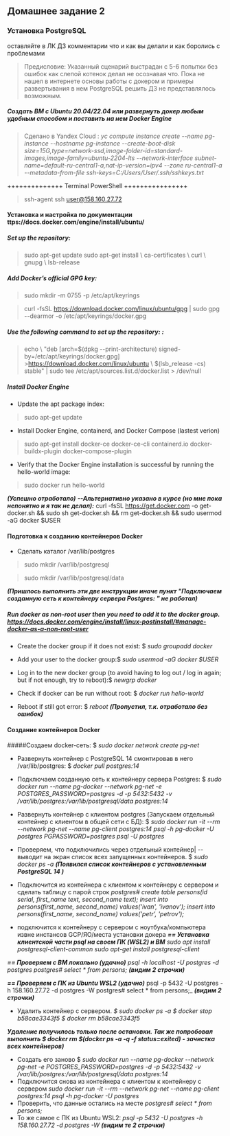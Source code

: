 ##  Домашнее задание 2
###  Установка PostgreSQL

оставляйте в ЛК ДЗ комментарии что и как вы делали и как боролись с проблемами

> Предисловие: Указанный сценарий выстрадан с 5-6 попытки без ошибок как слепой котенок делал не осознавая что. Пока не нашел в интернете основы работы с докером и примеры развертывания в нем PostgreSQL решить ДЗ не представлялось возможным.

  

##### Создать ВМ с Ubuntu 20.04/22.04 или развернуть докер любым удобным способом и поставить на нем Docker Engine
> Сделано в Yandex Cloud :
> _yc compute instance create --name pg-instance --hostname pg-instance --create-boot-disk size=15G,type=network-ssd,image-folder-id=standard-images,image-family=ubuntu-2204-lts --network-interface subnet-name=default-ru-central1-a,nat-ip-version=ipv4 --zone ru-central1-a --metadata-from-file ssh-keys=C:/Users/User/.ssh/sshkeys.txt_

  

++++++++++++++ Terminal PowerShell ++++++++++++++++

>ssh-agent
>ssh user@158.160.27.72

#### Установка и настройка по документации ttps://docs.docker.com/engine/install/ubuntu/
#####  Set up the repository:

>sudo apt-get update
>sudo apt-get install \\
	ca-certificates \\
	curl \\
	gnupg \\
	lsb-release

#####  Add Docker’s official GPG key:
>sudo mkdir -m 0755 -p /etc/apt/keyrings

>curl -fsSL https://download.docker.com/linux/ubuntu/gpg | sudo gpg --dearmor -o /etc/apt/keyrings/docker.gpg

#####  Use the following command to set up the repository: :

>echo \\
>"deb [arch=$(dpkg --print-architecture) signed-by=/etc/apt/keyrings/docker.gpg] >https://download.docker.com/linux/ubuntu \\
>$(lsb_release -cs) stable" | sudo tee /etc/apt/sources.list.d/docker.list > /dev/null

  

#####  Install Docker Engine
- Update the apt package index:
>sudo apt-get update
- Install Docker Engine, containerd, and Docker Compose (lastest verion)
>sudo apt-get install docker-ce docker-ce-cli containerd.io docker-buildx-plugin docker-compose-plugin

- Verify that the Docker Engine installation is successful by running the hello-world image:
>sudo docker run hello-world

***(Успешно отработало)***
***--Альтернативно указано в курсе (но мне пока непонятно и я так не делал):*** curl -fsSL https://get.docker.com -o get-docker.sh && sudo sh get-docker.sh && rm get-docker.sh && sudo usermod -aG docker $USER

  
#### Подготовка к созданию контейнеров Docker

- Сделать каталог /var/lib/postgres
>sudo mkdir /var/lib/postgresql

>sudo mkdir /var/lib/postgresql/data

***(Пришлось выполнить эти две инструкции иначе пункт "Подключаем созданную сеть к контейнеру сервера Postgres: " не работал)***

  

#####  Run docker as non-root user then you need to add it to the docker group. https://docs.docker.com/engine/install/linux-postinstall/#manage-docker-as-a-non-root-user

- Create the docker group if it does not exist: $ _sudo groupadd docker_

- Add your user to the docker group:$ _sudo usermod -aG docker $USER_

- Log in to the new docker group (to avoid having to log out / log in again; but if not enough, try to reboot):$ _newgrp docker_

- Check if docker can be run without root: $ _docker run hello-world_

- Reboot if still got error: $ _reboot_ ***(Пропустил, т.к. отработало без ошибок)***
#### Создание контейнеров Docker 
#####Создаем docker-сеть: $ _sudo docker network create pg-net_
- Развернуть контейнер с PostgreSQL 14 смонтировав в него /var/lib/postgres:  $ _docker pull postgres:14_ 
- Подключаем созданную сеть к контейнеру сервера Postgres:
 $ _sudo docker run --name pg-docker --network pg-net -e POSTGRES_PASSWORD=postgres -d -p 5432:5432 -v /var/lib/postgres:/var/lib/postgresql/data postgres:14_
 - Развернуть контейнер с клиентом postgres (Запускаем отдельный контейнер с клиентом в общей сети с БД):
 $ _sudo docker run -it --rm --network pg-net --name pg-client postgres:14 psql -h pg-docker -U postgres PGPASSWORD=postgres psql -U postgres_
- Проверяем, что подключились через отдельный контейнер|  -- выводит на экран список всех запущенных контейнеров.
 $ _sudo docker ps -a_
***(Появился список контейнеров с установленным PostgreSQL 14  )***
- Подключится из контейнера с клиентом к контейнеру с сервером и сделать таблицу с парой строк
_postgres#
create table persons(id serial, first_name text, second_name text); 
insert into persons(first_name, second_name) values('ivan', 'ivanov'); 
insert into persons(first_name, second_name) values('petr', 'petrov');_

- подключится к контейнеру с сервером с ноутбука/компьютера извне инстансов GCP/ЯО/места установки докера
***== Установка клиентской части psql на своем ПК (WSL2) и ВМ***
_sudo apt install postgresql-client-common_
_sudo apt-get install postgresql-client_

***== Проверяем с ВМ локально (удачно)***
_psql -h localhost -U postgres -d postgres
postgres#
select * from persons;_ ***(видим 2 строчки)***

***== Проверяем с ПК из Ubuntu WSL2 (удачно)***
psql -p 5432 -U postgres -h 158.160.27.72 -d postgres -W
postgres#
select * from persons;_ ***(видим 2 строчки)***

- Удалить контейнер с сервером.
_$ sudo docker ps -a_
_$ docker stop b58cae3343f5_
_$ docker rm b58cae3343f5_

***Удаление получилось только после остановки. Так же попробовал  выполнить $ docker rm $(docker ps -a -q -f status=exited) - зачистка всех контейнеров)***

- Создать его заново
$ _sudo docker run --name pg-docker --network pg-net -e POSTGRES_PASSWORD=postgres -d -p 5432:5432 -v /var/lib/postgres:/var/lib/postgresql/data postgres:14_
- Подключится снова из контейнера с клиентом к контейнеру с сервером
_sudo docker run -it --rm --network pg-net --name pg-client postgres:14 psql -h pg-docker -U postgres_
- Проверить, что данные остались на месте
_postgres#
select * from persons;_
- То же самое с ПК из Ubuntu WSL2:
_psql -p 5432 -U postgres -h 158.160.27.72 -d postgres -W_
***(видим те 2 строчки)***
<!--stackedit_data:
eyJoaXN0b3J5IjpbLTIxMDQ0NTM0NDFdfQ==
-->